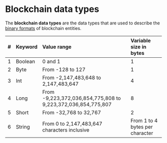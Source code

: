 # Blockchain data types

The **blockchain data types** are the data types that are used to describe the [binary formats](/blockchain/binary-format.md) of blockchain entities.

| # | Keyword | Value range | Variable size in bytes |
| :--- | :--- | :--- | :--- |
| 1 | Boolean | 0 and 1 | 1 |
| 2 | Byte | From -128 to 127 | 1 |
| 3 | Int | From -2,147,483,648 to 2,147,483,647 | 4 |
| 4 | Long | From -9,223,372,036,854,775,808 to 9,223,372,036,854,775,807 | 8 |
| 5 | Short | From -32,768 to 32,767 | 2 |
| 6 | String | From 0 to 2,147,483,647 characters inclusive | From 1 to 4 bytes per character |
